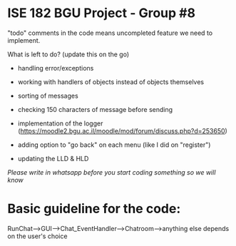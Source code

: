 # ISE 182 BGU Project - Group #8

"todo" comments in the code means uncompleted feature we need to implement.

What is left to do? (update this on the go)

- handling error/exceptions

- working with handlers of objects instead of objects themselves

- sorting of messages

- checking 150 characters of message before sending

- implementation of the logger (https://moodle2.bgu.ac.il/moodle/mod/forum/discuss.php?d=253650)

- adding option to "go back" on each menu (like I did on "register")

- updating the LLD & HLD

*Please write in whatsapp before you start coding something so we will know*

# Basic guideline for the code:
RunChat-->GUI-->Chat_EventHandler-->Chatroom-->anything else depends on the user's choice
